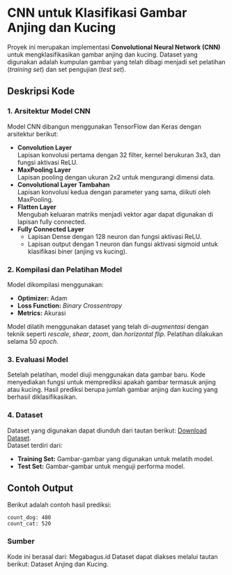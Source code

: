 # CNN untuk Klasifikasi Gambar Anjing dan Kucing  

Proyek ini merupakan implementasi **Convolutional Neural Network (CNN)** untuk mengklasifikasikan gambar anjing dan kucing. Dataset yang digunakan adalah kumpulan gambar yang telah dibagi menjadi set pelatihan (*training set*) dan set pengujian (*test set*).

## Deskripsi Kode  

### 1. Arsitektur Model CNN  
Model CNN dibangun menggunakan TensorFlow dan Keras dengan arsitektur berikut:  
- **Convolution Layer**  
  Lapisan konvolusi pertama dengan 32 filter, kernel berukuran 3x3, dan fungsi aktivasi ReLU.  
- **MaxPooling Layer**  
  Lapisan pooling dengan ukuran 2x2 untuk mengurangi dimensi data.  
- **Convolutional Layer Tambahan**  
  Lapisan konvolusi kedua dengan parameter yang sama, diikuti oleh MaxPooling.  
- **Flatten Layer**  
  Mengubah keluaran matriks menjadi vektor agar dapat digunakan di lapisan fully connected.  
- **Fully Connected Layer**  
  - Lapisan Dense dengan 128 neuron dan fungsi aktivasi ReLU.  
  - Lapisan output dengan 1 neuron dan fungsi aktivasi sigmoid untuk klasifikasi biner (anjing vs kucing).  

### 2. Kompilasi dan Pelatihan Model  
Model dikompilasi menggunakan:  
- **Optimizer:** Adam  
- **Loss Function:** *Binary Crossentropy*  
- **Metrics:** Akurasi  

Model dilatih menggunakan dataset yang telah di-*augmentasi* dengan teknik seperti *rescale*, *shear*, *zoom*, dan *horizontal flip*. Pelatihan dilakukan selama 50 *epoch*.

### 3. Evaluasi Model  
Setelah pelatihan, model diuji menggunakan data gambar baru. Kode menyediakan fungsi untuk memprediksi apakah gambar termasuk anjing atau kucing. Hasil prediksi berupa jumlah gambar anjing dan kucing yang berhasil diklasifikasikan.

### 4. Dataset  
Dataset yang digunakan dapat diunduh dari tautan berikut: [Download Dataset](https://drive.google.com/drive/folders/14WzYW03GJu4rvOdo7sXIADHdq9DVgS1o).  
Dataset terdiri dari:  
- **Training Set:** Gambar-gambar yang digunakan untuk melatih model.  
- **Test Set:** Gambar-gambar untuk menguji performa model.

## Contoh Output  
Berikut adalah contoh hasil prediksi:  
```text
count_dog: 480  
count_cat: 520  
```

### Sumber
Kode ini berasal dari: Megabagus.id
Dataset dapat diakses melalui tautan berikut: Dataset Anjing dan Kucing.
